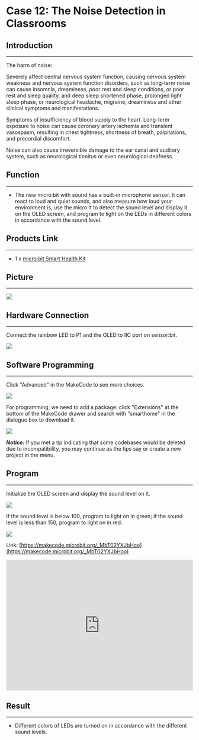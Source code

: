 # Case 12: The Noise Detection in Classrooms


##  Introduction
---

 The harm of noise:

Severely affect central nervous system function, causing nervous system weakness and nervous system function disorders, such as long-term noise can cause insomnia, dreaminess, poor rest and sleep conditions, or poor rest and sleep quality, and deep sleep shortened phase, prolonged light sleep phase, or neurological headache, migraine, dreaminess and other clinical symptoms and manifestations.

Symptoms of insufficiency of blood supply to the heart. Long-term exposure to noise can cause coronary artery ischemia and transient vasospasm, resulting in chest tightness, shortness of breath, palpitations, and precordial discomfort.

Noise can also cause irreversible damage to the ear canal and auditory system, such as neurological tinnitus or even neurological deafness.

## Function
---

- The new micro:bit with sound has a built-in microphone sensor. It can react to loud and quiet sounds, and also measure how loud your environment is, use the micro:it to detect the sound level and display it on the OLED screen, and program to light on the LEDs in different colors in accordance with the sound level. 

## Products Link
---
- 1 x [micro:bit Smart Health Kit]()

## Picture
---
![](./images/microbit-Smart-Health-Kit-case-01-02.png)

## Hardware Connection
---


Connect the rainbow LED to P1 and the OLED to IIC port on sensor:bit. 

![](./images/microbit-Smart-Health-Kit-case-12-03.png)

## Software Programming 

---

Click "Advanced" in the MakeCode to see more choices.

![](./images/microbit-Smart-Health-Kit-case-01-04.png)

For programming, we need to add a package: click "Extensions" at the bottom of the MakeCode drawer and search with "smarthome" in the dialogue box to download it. 

![](./images/microbit-Smart-Health-Kit-case-01-05.png)



***Notice:*** If you met a tip indicating that some codebases would be deleted due to incompatibility, you may continue as the tips say or create a new project in the menu. 

## Program 

---
Initialize the OLED screen and display the sound level on it. 

![](./images/microbit-Smart-Health-Kit-case-12-07.png)

If the sound level is below 100, program to light on in green; if the sound level is less than 150, program to light on in red. 

![](./images/microbit-Smart-Health-Kit-case-12-08.png)


Link: [https://makecode.microbit.org/_MbT02YXJbHoo](https://makecode.microbit.org/_MbT02YXJbHoo)

<div style="position:relative;height:0;padding-bottom:70%;overflow:hidden;">
<iframe style="position:absolute;top:0;left:0;width:100%;height:100%;" src="https://makecode.microbit.org/#pub:https://makecode.microbit.org/_MbT02YXJbHoo" frameborder="0" sandbox="allow-popups allow-forms allow-scripts allow-same-origin">
</iframe>
</div>  


## Result
---
- Different colors of LEDs are turned on in accordance with the different sound levels. 



